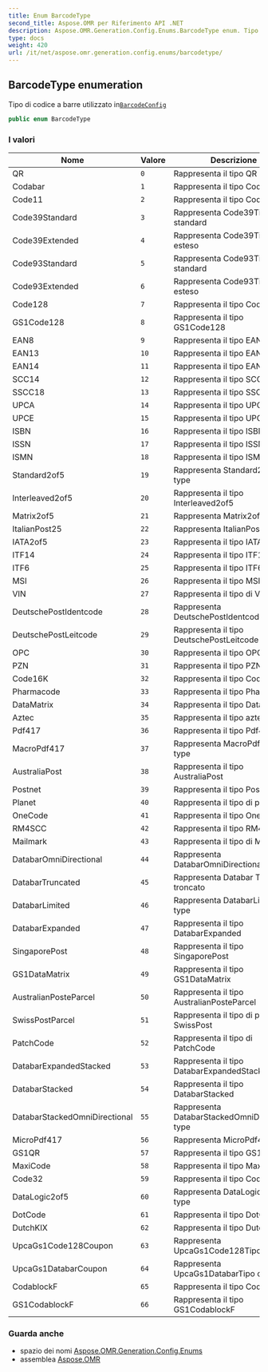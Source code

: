 ```yaml
---
title: Enum BarcodeType
second_title: Aspose.OMR per Riferimento API .NET
description: Aspose.OMR.Generation.Config.Enums.BarcodeType enum. Tipo di codice a barre utilizzato inBarcodeConfig
type: docs
weight: 420
url: /it/net/aspose.omr.generation.config.enums/barcodetype/
---
```

## BarcodeType enumeration

Tipo di codice a barre utilizzato in[`BarcodeConfig`](../../aspose.omr.generation.config.elements/barcodeconfig/)

```csharp
public enum BarcodeType
```

### I valori

| Nome | Valore | Descrizione |
| --- | --- | --- |
| QR | `0` | Rappresenta il tipo QR |
| Codabar | `1` | Rappresenta il tipo Codabar |
| Code11 | `2` | Rappresenta il tipo Code11 |
| Code39Standard | `3` | Rappresenta Code39Tipo standard |
| Code39Extended | `4` | Rappresenta Code39Tipo esteso |
| Code93Standard | `5` | Rappresenta Code93Tipo standard |
| Code93Extended | `6` | Rappresenta Code93Tipo esteso |
| Code128 | `7` | Rappresenta il tipo Code128 |
| GS1Code128 | `8` | Rappresenta il tipo GS1Code128 |
| EAN8 | `9` | Rappresenta il tipo EAN8 |
| EAN13 | `10` | Rappresenta il tipo EAN13 |
| EAN14 | `11` | Rappresenta il tipo EAN14 |
| SCC14 | `12` | Rappresenta il tipo SCC14 |
| SSCC18 | `13` | Rappresenta il tipo SSCC18 |
| UPCA | `14` | Rappresenta il tipo UPCA |
| UPCE | `15` | Rappresenta il tipo UPCE |
| ISBN | `16` | Rappresenta il tipo ISBN |
| ISSN | `17` | Rappresenta il tipo ISSN |
| ISMN | `18` | Rappresenta il tipo ISMN |
| Standard2of5 | `19` | Rappresenta Standard2of5 type |
| Interleaved2of5 | `20` | Rappresenta il tipo Interleaved2of5 |
| Matrix2of5 | `21` | Rappresenta Matrix2of5 type |
| ItalianPost25 | `22` | Rappresenta ItalianPost25 type |
| IATA2of5 | `23` | Rappresenta il tipo IATA2of5 |
| ITF14 | `24` | Rappresenta il tipo ITF14 |
| ITF6 | `25` | Rappresenta il tipo ITF6 |
| MSI | `26` | Rappresenta il tipo MSI |
| VIN | `27` | Rappresenta il tipo di VIN |
| DeutschePostIdentcode | `28` | Rappresenta DeutschePostIdentcode type |
| DeutschePostLeitcode | `29` | Rappresenta il tipo DeutschePostLeitcode |
| OPC | `30` | Rappresenta il tipo OPC |
| PZN | `31` | Rappresenta il tipo PZN |
| Code16K | `32` | Rappresenta il tipo Code16K |
| Pharmacode | `33` | Rappresenta il tipo Pharmacode |
| DataMatrix | `34` | Rappresenta il tipo DataMatrix |
| Aztec | `35` | Rappresenta il tipo azteco |
| Pdf417 | `36` | Rappresenta il tipo Pdf417 |
| MacroPdf417 | `37` | Rappresenta MacroPdf417 type |
| AustraliaPost | `38` | Rappresenta il tipo AustraliaPost |
| Postnet | `39` | Rappresenta il tipo Postnet |
| Planet | `40` | Rappresenta il tipo di pianeta |
| OneCode | `41` | Rappresenta il tipo OneCode |
| RM4SCC | `42` | Rappresenta il tipo RM4SCC |
| Mailmark | `43` | Rappresenta il tipo di Mailmark |
| DatabarOmniDirectional | `44` | Rappresenta DatabarOmniDirectional type |
| DatabarTruncated | `45` | Rappresenta Databar Tipo troncato |
| DatabarLimited | `46` | Rappresenta DatabarLimited type |
| DatabarExpanded | `47` | Rappresenta il tipo DatabarExpanded |
| SingaporePost | `48` | Rappresenta il tipo SingaporePost |
| GS1DataMatrix | `49` | Rappresenta il tipo GS1DataMatrix |
| AustralianPosteParcel | `50` | Rappresenta il tipo AustralianPosteParcel |
| SwissPostParcel | `51` | Rappresenta il tipo di pacco SwissPost |
| PatchCode | `52` | Rappresenta il tipo di PatchCode |
| DatabarExpandedStacked | `53` | Rappresenta il tipo DatabarExpandedStacked |
| DatabarStacked | `54` | Rappresenta il tipo DatabarStacked |
| DatabarStackedOmniDirectional | `55` | Rappresenta DatabarStackedOmniDirectional type |
| MicroPdf417 | `56` | Rappresenta MicroPdf417 type |
| GS1QR | `57` | Rappresenta il tipo GS1QR |
| MaxiCode | `58` | Rappresenta il tipo MaxiCode |
| Code32 | `59` | Rappresenta il tipo Code32 |
| DataLogic2of5 | `60` | Rappresenta DataLogic2of5 type |
| DotCode | `61` | Rappresenta il tipo DotCode |
| DutchKIX | `62` | Rappresenta il tipo DutchKIX |
| UpcaGs1Code128Coupon | `63` | Rappresenta UpcaGs1Code128Tipo coupon |
| UpcaGs1DatabarCoupon | `64` | Rappresenta UpcaGs1DatabarTipo coupon |
| CodablockF | `65` | Rappresenta il tipo CodablockF |
| GS1CodablockF | `66` | Rappresenta il tipo GS1CodablockF |

### Guarda anche

* spazio dei nomi [Aspose.OMR.Generation.Config.Enums](../../aspose.omr.generation.config.enums/)
* assemblea [Aspose.OMR](../../)


